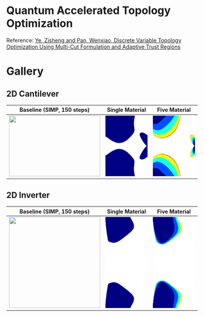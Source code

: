 # Quantum Accelerated Topology Optimization

Reference: [Ye, Zisheng and Pan, Wenxiao, Discrete Variable Topology Optimization Using Multi-Cut Formulation and Adaptive Trust Regions](https://arxiv.org/abs/2406.12215)

# Gallery

## 2D Cantilever

| **Baseline (SIMP, 150 steps)**  | **Single Material**  | **Five Material** |
|:-------------------------------:|:--------------------:|:-----------------:|
| <img src="Gallery/SingleMaterialCantileverSIMP.gif" width="240" height="160"/> | <img src="Gallery/SingleMaterialCantilever.gif" width="240" height="160"/> | <img src="Gallery/FiveMaterialCantilever.gif" width="240" height="160"/> |

## 2D Inverter

| **Baseline (SIMP, 150 steps)**  | **Single Material**  | **Five Material** |
|:-------------------------------:|:--------------------:|:-----------------:|
| <img src="Gallery/SingleMaterialInverterSIMP.gif" width="240" height="240"/> | <img src="Gallery/SingleMaterialInverter.gif" width="240" height="240"/> | <img src="Gallery/FiveMaterialInverter.gif" width="240" height="240"/> |
